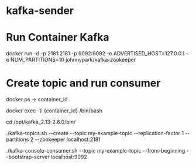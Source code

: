 # kafka-sender

# Run Container Kafka
docker run -d -p 2181:2181 -p 9092:9092 -e ADVERTISED_HOST=127.0.0.1 -e NUM_PARTITIONS=10 johnnypark/kafka-zookeeper

# Create topic and run consumer
docker ps -> container_id

docker exec -ti {container_id} /bin/bash

cd /opt/kafka_2.13-2.6.0/bin/

./kafka-topics.sh --create --topic my-example-topic --replication-factor 1 --partitions 2 --zookeeper localhost:2181

./kafka-console-consumer.sh --topic my-example-topic --from-beginning --bootstrap-server localhost:9092